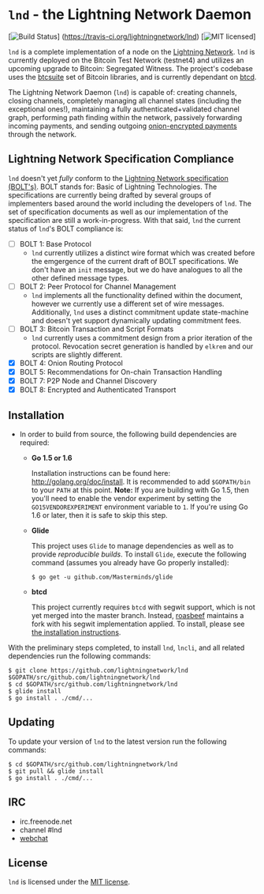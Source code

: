 # `lnd` - the Lightning Network Daemon

[![Build Status](http://img.shields.io/travis/lightningnetwork/lnd.svg)]
(https://travis-ci.org/lightningnetwork/lnd) 
[![MIT licensed](https://img.shields.io/badge/license-MIT-blue.svg)]


`lnd` is a complete implementation of a node on the [Lightning
Network](https://lightning.network). `lnd` is currently deployed on the Bitcoin Test
Network (testnet4) and utilizes an upcoming upgrade to Bitcoin: Segregated
Witness. The project's codebase uses the
[btcsuite](https://github.com/btcsuite/) set of Bitcoin libraries, and is
currently dependant on [btcd](https://github.com/btcsuite/btcd).

The Lightning Network Daemon (`lnd`) is capable of: creating channels, closing
channels, completely managing all channel states (including the exceptional
ones!), maintaining a fully authenticated+validated channel graph, performing
path finding within the network, passively forwarding incoming payments, and
sending outgoing [onion-encrypted
payments](https://github.com/lightningnetwork/lightning-onion) through the
network.

## Lightning Network Specification Compliance

`lnd` doesn't yet _fully_ conform to the [Lightning Network specification
(BOLT's)](https://github.com/lightningnetwork/lightning-rfc). BOLT stands for:
Basic of Lightning Technologies. The specifications are currently being drafted
by several groups of implementers based around the world including the
developers of `lnd`. The set of specification documents as well as our
implementation of the specification are still a work-in-progress. With that
said, `lnd` the current status of `lnd`'s BOLT compliance is:

  - [ ] BOLT 1: Base Protocol
     * `lnd` currently utilizes a distinct wire format which was created before
       the emgergence of the current draft of BOLT specifications. We don't
       have an `init` message, but we do have analogues to all the other
       defined message types.
  - [ ] BOLT 2: Peer Protocol for Channel Management
     * `lnd` implements all the functionality defined within the document,
       however we currently use a different set of wire messages. Additionally,
       `lnd` uses a distinct commitment update state-machine and doesn't yet
       support dynamically updating commitment fees.
  - [ ] BOLT 3: Bitcoin Transaction and Script Formats
     * `lnd` currently uses a commitment design from a prior iteration of the
       protocol. Revocation secret generation is handled by `elkrem` and our
       scripts are slightly different.
  - [X] BOLT 4: Onion Routing Protocol
  - [X] BOLT 5: Recommendations for On-chain Transaction Handling
  - [X] BOLT 7: P2P Node and Channel Discovery
  - [X] BOLT 8: Encrypted and Authenticated Transport

## Installation

* In order to build from source, the following build dependencies are required:
  * **Go 1.5 or 1.6**

    Installation instructions can be found here: http://golang.org/doc/install.
    It is recommended to add `$GOPATH/bin` to your `PATH` at this point.
    **Note:** If you are building with Go 1.5, then you'll need to enable the
    vendor experiment by setting the `GO15VENDOREXPERIMENT` environment
    variable to `1`. If you're using Go 1.6 or later, then it is safe to skip
    this step.

  * **Glide**

    This project uses `Glide` to manage dependencies as well as to provide *reproducible builds*.
    To install `Glide`, execute the following command (assumes you already have Go properly installed):

      `$ go get -u github.com/Masterminds/glide`
  * **btcd**

    This project currently requires `btcd` with segwit support, which is not
    yet merged into the master branch. Instead,
    [roasbeef](https://github.com/roasbeef/btcd) maintains a fork with his
    segwit implementation applied. To install, please see [the installation
    instructions](docs/INSTALL.md).

With the preliminary steps completed, to install `lnd`, `lncli`, and all
related dependencies run the following commands:

```
$ git clone https://github.com/lightningnetwork/lnd $GOPATH/src/github.com/lightningnetwork/lnd
$ cd $GOPATH/src/github.com/lightningnetwork/lnd
$ glide install
$ go install . ./cmd/...
```

## Updating
To update your version of `lnd` to the latest version run the following
commands:
```
$ cd $GOPATH/src/github.com/lightningnetwork/lnd
$ git pull && glide install
$ go install . ./cmd/...
```

## IRC
  * irc.freenode.net
  * channel #lnd
  * [webchat](https://webchat.freenode.net/?channels=lnd)

## License
`lnd` is licensed under the [MIT license](https://github.com/lightningnetwork/lnd/blob/master/LICENSE).
